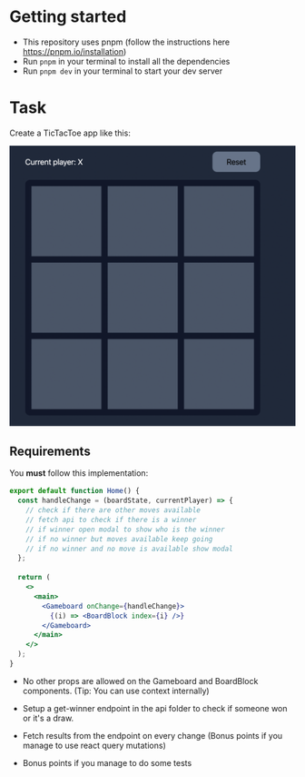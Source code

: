 # Getting started

- This repository uses pnpm (follow the instructions here https://pnpm.io/installation)
- Run `pnpm` in your terminal to install all the dependencies
- Run `pnpm dev` in your terminal to start your dev server

# Task

Create a TicTacToe app like this:

![image](./example.png)

## Requirements

You **must** follow this implementation:

```jsx
export default function Home() {
  const handleChange = (boardState, currentPlayer) => {
    // check if there are other moves available
    // fetch api to check if there is a winner
    // if winner open modal to show who is the winner
    // if no winner but moves available keep going
    // if no winner and no move is available show modal
  };

  return (
    <>
      <main>
        <Gameboard onChange={handleChange}>
          {(i) => <BoardBlock index={i} />}
        </Gameboard>
      </main>
    </>
  );
}
```

- No other props are allowed on the Gameboard and BoardBlock components. (Tip: You can use context internally)

- Setup a get-winner endpoint in the api folder to check if someone won or it's a draw.

- Fetch results from the endpoint on every change (Bonus points if you manage to use react query mutations)

- Bonus points if you manage to do some tests
